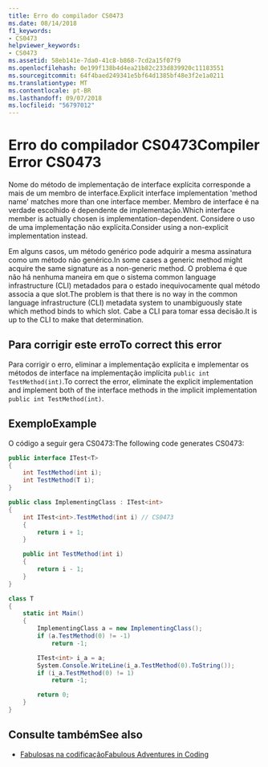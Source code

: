 ```yaml
---
title: Erro do compilador CS0473
ms.date: 08/14/2018
f1_keywords:
- CS0473
helpviewer_keywords:
- CS0473
ms.assetid: 58eb141e-7da0-41c8-b868-7cd2a15f07f9
ms.openlocfilehash: 0e199f138b4d4ea21b82c233d839920c11183551
ms.sourcegitcommit: 64f4baed249341e5bf64d1385bf48e3f2e1a0211
ms.translationtype: MT
ms.contentlocale: pt-BR
ms.lasthandoff: 09/07/2018
ms.locfileid: "56797012"
---
```

# <a name="compiler-error-cs0473"></a><span data-ttu-id="057e6-102">Erro do compilador CS0473</span><span class="sxs-lookup"><span data-stu-id="057e6-102">Compiler Error CS0473</span></span>

<span data-ttu-id="057e6-103">Nome do método de implementação de interface explícita corresponde a mais de um membro de interface.</span><span class="sxs-lookup"><span data-stu-id="057e6-103">Explicit interface implementation 'method name' matches more than one interface member.</span></span> <span data-ttu-id="057e6-104">Membro de interface é na verdade escolhido é dependente de implementação.</span><span class="sxs-lookup"><span data-stu-id="057e6-104">Which interface member is actually chosen is implementation-dependent.</span></span> <span data-ttu-id="057e6-105">Considere o uso de uma implementação não explícita.</span><span class="sxs-lookup"><span data-stu-id="057e6-105">Consider using a non-explicit implementation instead.</span></span>

<span data-ttu-id="057e6-106">Em alguns casos, um método genérico pode adquirir a mesma assinatura como um método não genérico.</span><span class="sxs-lookup"><span data-stu-id="057e6-106">In some cases a generic method might acquire the same signature as a non-generic method.</span></span> <span data-ttu-id="057e6-107">O problema é que não há nenhuma maneira em que o sistema common language infrastructure (CLI) metadados para o estado inequivocamente qual método associa a que slot.</span><span class="sxs-lookup"><span data-stu-id="057e6-107">The problem is that there is no way in the common language infrastructure (CLI) metadata system to unambiguously state which method binds to which slot.</span></span> <span data-ttu-id="057e6-108">Cabe a CLI para tomar essa decisão.</span><span class="sxs-lookup"><span data-stu-id="057e6-108">It is up to the CLI to make that determination.</span></span>

## <a name="to-correct-this-error"></a><span data-ttu-id="057e6-109">Para corrigir este erro</span><span class="sxs-lookup"><span data-stu-id="057e6-109">To correct this error</span></span>

<span data-ttu-id="057e6-110">Para corrigir o erro, eliminar a implementação explícita e implementar os métodos de interface na implementação implícita `public int TestMethod(int)`.</span><span class="sxs-lookup"><span data-stu-id="057e6-110">To correct the error, eliminate the explicit implementation and implement both of the interface methods in the implicit implementation `public int TestMethod(int)`.</span></span>

## <a name="example"></a><span data-ttu-id="057e6-111">Exemplo</span><span class="sxs-lookup"><span data-stu-id="057e6-111">Example</span></span>

<span data-ttu-id="057e6-112">O código a seguir gera CS0473:</span><span class="sxs-lookup"><span data-stu-id="057e6-112">The following code generates CS0473:</span></span>

```csharp
public interface ITest<T>
{
    int TestMethod(int i);
    int TestMethod(T i);
}

public class ImplementingClass : ITest<int>
{
    int ITest<int>.TestMethod(int i) // CS0473
    {
        return i + 1;
    }

    public int TestMethod(int i)
    {
        return i - 1;
    }
}

class T
{
    static int Main()
    {
        ImplementingClass a = new ImplementingClass();
        if (a.TestMethod(0) != -1)
            return -1;

        ITest<int> i_a = a;
        System.Console.WriteLine(i_a.TestMethod(0).ToString());
        if (i_a.TestMethod(0) != 1)
            return -1;

        return 0;
    }
}
```

## <a name="see-also"></a><span data-ttu-id="057e6-113">Consulte também</span><span class="sxs-lookup"><span data-stu-id="057e6-113">See also</span></span>

- [<span data-ttu-id="057e6-114">Fabulosas na codificação</span><span class="sxs-lookup"><span data-stu-id="057e6-114">Fabulous Adventures in Coding</span></span>](https://blogs.msdn.com/ericlippert/archive/2006/04/06/570126.aspx)
